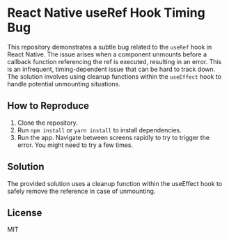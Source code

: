 # React Native useRef Hook Timing Bug

This repository demonstrates a subtle bug related to the `useRef` hook in React Native.  The issue arises when a component unmounts before a callback function referencing the ref is executed, resulting in an error. This is an infrequent, timing-dependent issue that can be hard to track down.  The solution involves using cleanup functions within the `useEffect` hook to handle potential unmounting situations.

## How to Reproduce

1. Clone the repository.
2. Run `npm install` or `yarn install` to install dependencies.
3. Run the app.  Navigate between screens rapidly to try to trigger the error.  You might need to try a few times.

## Solution

The provided solution uses a cleanup function within the useEffect hook to safely remove the reference in case of unmounting.

## License

MIT